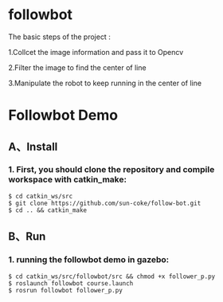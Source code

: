 # followbot
The basic steps of the project :


1.Collcet the image information and pass it to Opencv


2.Filter the image to find the center of line


3.Manipulate the robot to keep running in the center of line



# Followbot Demo

## A、Install

### 1. First, you should clone the repository and compile workspace with catkin_make:

```
$ cd catkin_ws/src
$ git clone https://github.com/sun-coke/follow-bot.git
$ cd .. && catkin_make
```

## B、Run

### 1. running the followbot demo in gazebo:

```
$ cd catkin_ws/src/followbot/src && chmod +x follower_p.py
$ roslaunch followbot course.launch  
$ rosrun followbot follower_p.py
```
